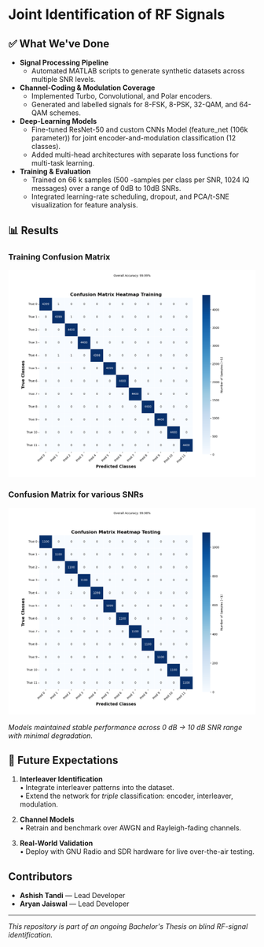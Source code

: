 
# Joint Identification of RF Signals

## ✅ What We've Done
- **Signal Processing Pipeline**
  - Automated MATLAB scripts to generate synthetic datasets across multiple SNR levels.
- **Channel-Coding & Modulation Coverage**
  - Implemented Turbo, Convolutional, and Polar encoders.
  - Generated and labelled signals for 8-FSK, 8-PSK, 32-QAM, and 64-QAM schemes.
- **Deep-Learning Models**
  - Fine-tuned ResNet-50 and custom CNNs Model (feature_net (106k parameter)) for joint encoder-and-modulation classification (12 classes).
  - Added multi-head architectures with separate loss functions for multi-task learning.
- **Training & Evaluation**
  - Trained on 66 k samples (500 -samples per class per SNR, 1024 IQ messages) over a range of 0dB to 10dB SNRs.
  - Integrated learning-rate scheduling, dropout, and PCA/t-SNE visualization for feature analysis.

## 📊 Results

### Training Confusion Matrix
![Training Confusion Matrix](Result/Confusion%20Matrix%20for%20Training.png)

### Confusion Matrix for various SNRs
![Confusion Matrix for -5 SNR](Result/Confusion%20Matrix%20for%20Testing.png)



*Models maintained stable performance across 0 dB → 10 dB SNR range with minimal degradation.*

## 🚀 Future Expectations
1. **Interleaver Identification**  
   • Integrate interleaver patterns into the dataset.  
   • Extend the network for *triple* classification: encoder, interleaver, modulation.

2. **Channel Models**  
   • Retrain and benchmark over AWGN and Rayleigh-fading channels.

3. **Real-World Validation**  
   • Deploy with GNU Radio and SDR hardware for live over-the-air testing.
   
## Contributors

- **Ashish Tandi** — Lead Developer   
- **Aryan Jaiswal** — Lead Developer

---
*This repository is part of an ongoing Bachelor's Thesis on blind RF-signal identification.*
